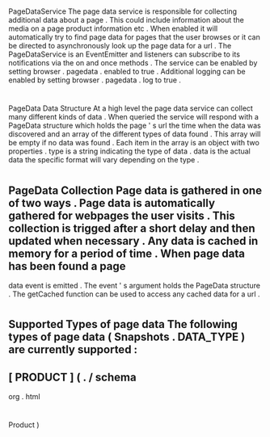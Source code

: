 #
PageDataService
The
page
data
service
is
responsible
for
collecting
additional
data
about
a
page
.
This
could
include
information
about
the
media
on
a
page
product
information
etc
.
When
enabled
it
will
automatically
try
to
find
page
data
for
pages
that
the
user
browses
or
it
can
be
directed
to
asynchronously
look
up
the
page
data
for
a
url
.
The
PageDataService
is
an
EventEmitter
and
listeners
can
subscribe
to
its
notifications
via
the
on
and
once
methods
.
The
service
can
be
enabled
by
setting
browser
.
pagedata
.
enabled
to
true
.
Additional
logging
can
be
enabled
by
setting
browser
.
pagedata
.
log
to
true
.
#
#
PageData
Data
Structure
At
a
high
level
the
page
data
service
can
collect
many
different
kinds
of
data
.
When
queried
the
service
will
respond
with
a
PageData
structure
which
holds
the
page
'
s
url
the
time
when
the
data
was
discovered
and
an
array
of
the
different
types
of
data
found
.
This
array
will
be
empty
if
no
data
was
found
.
Each
item
in
the
array
is
an
object
with
two
properties
.
type
is
a
string
indicating
the
type
of
data
.
data
is
the
actual
data
the
specific
format
will
vary
depending
on
the
type
.
#
#
PageData
Collection
Page
data
is
gathered
in
one
of
two
ways
.
Page
data
is
automatically
gathered
for
webpages
the
user
visits
.
This
collection
is
trigged
after
a
short
delay
and
then
updated
when
necessary
.
Any
data
is
cached
in
memory
for
a
period
of
time
.
When
page
data
has
been
found
a
page
-
data
event
is
emitted
.
The
event
'
s
argument
holds
the
PageData
structure
.
The
getCached
function
can
be
used
to
access
any
cached
data
for
a
url
.
#
#
Supported
Types
of
page
data
The
following
types
of
page
data
(
Snapshots
.
DATA_TYPE
)
are
currently
supported
:
-
[
PRODUCT
]
(
.
/
schema
-
org
.
html
#
Product
)
